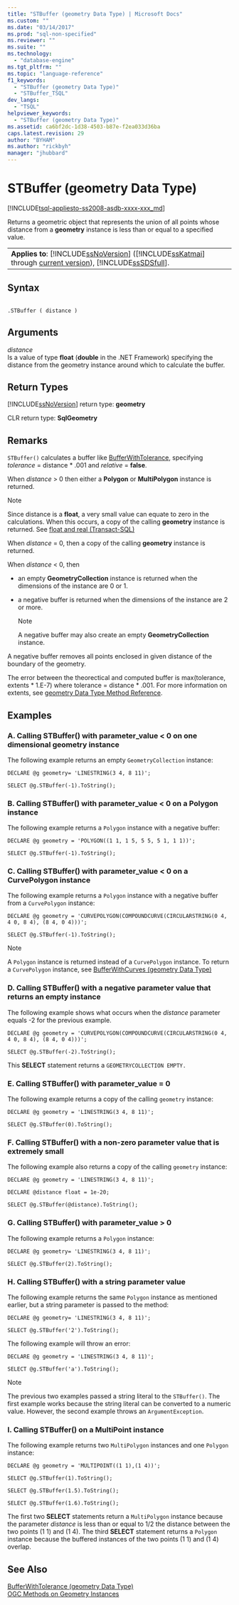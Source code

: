 ```yaml
---
title: "STBuffer (geometry Data Type) | Microsoft Docs"
ms.custom: ""
ms.date: "03/14/2017"
ms.prod: "sql-non-specified"
ms.reviewer: ""
ms.suite: ""
ms.technology: 
  - "database-engine"
ms.tgt_pltfrm: ""
ms.topic: "language-reference"
f1_keywords: 
  - "STBuffer (geometry Data Type)"
  - "STBuffer_TSQL"
dev_langs: 
  - "TSQL"
helpviewer_keywords: 
  - "STBuffer (geometry Data Type)"
ms.assetid: ca6bf2dc-1d38-4503-b87e-f2ea033d36ba
caps.latest.revision: 29
author: "BYHAM"
ms.author: "rickbyh"
manager: "jhubbard"
---
```

# STBuffer (geometry Data Type)
[!INCLUDE[tsql-appliesto-ss2008-asdb-xxxx-xxx_md](../../includes/tsql-appliesto-ss2008-asdb-xxxx-xxx-md.md)]

  Returns a geometric object that represents the union of all points whose distance from a **geometry** instance is less than or equal to a specified value.  
  
||  
|-|  
|**Applies to**: [!INCLUDE[ssNoVersion](../../includes/ssnoversion-md.md)] ([!INCLUDE[ssKatmai](../../includes/sskatmai-md.md)] through [current version](http://go.microsoft.com/fwlink/p/?LinkId=299658)), [!INCLUDE[ssSDSfull](../../includes/sssdsfull-md.md)].|  
  
## Syntax  
  
```  
  
.STBuffer ( distance )  
```  
  
## Arguments  
 *distance*  
 Is a value of type **float** (**double** in the .NET Framework) specifying the distance from the geometry instance around which to calculate the buffer.  
  
## Return Types  
 [!INCLUDE[ssNoVersion](../../includes/ssnoversion-md.md)] return type: **geometry**  
  
 CLR return type: **SqlGeometry**  
  
## Remarks  
 `STBuffer()` calculates a buffer like [BufferWithTolerance](../../t-sql/spatial-geometry/bufferwithtolerance-geometry-data-type.md), specifying *tolerance* = distance \* .001 and *relative* = **false**.  
  
 When *distance* > 0 then either a **Polygon** or **MultiPolygon** instance is returned.  
  
> [!NOTE]  
>  Since distance is a **float**, a very small value can equate to zero in the calculations.  When this occurs, a copy of the calling **geometry** instance is returned.  See [float and real &#40;Transact-SQL&#41;](../../t-sql/data-types/float-and-real-transact-sql.md)  
  
 When *distance* = 0, then a copy of the calling **geometry** instance is returned.  
  
 When *distance* < 0, then  
  
-   an empty **GeometryCollection** instance is returned when the dimensions of the instance are 0 or 1.  
  
-   a negative buffer is returned when the dimensions of the instance are 2 or more.  
  
    > [!NOTE]  
    >  A negative buffer may also create an empty **GeometryCollection** instance.  
  
 A negative buffer removes all points enclosed in given distance of the boundary of the geometry.  
  
 The error between the theorectical and computed buffer is max(tolerance, extents * 1.E-7) where tolerance = distance \* .001. For more information on extents, see [geometry Data Type Method Reference](http://msdn.microsoft.com/library/d88e632b-6b2f-4466-a15f-9fbef1a347a7).  
  
## Examples  
  
### A. Calling STBuffer() with parameter_value < 0 on one dimensional geometry instance  
 The following example returns an empty `GeometryCollection` instance:  
  
 `DECLARE @g geometry= 'LINESTRING(3 4, 8 11)';`  
  
 `SELECT @g.STBuffer(-1).ToString();`  
  
### B. Calling STBuffer() with parameter_value < 0 on a Polygon instance  
 The following example returns a `Polygon` instance with a negative buffer:  
  
 `DECLARE @g geometry = 'POLYGON((1 1, 1 5, 5 5, 5 1, 1 1))';`  
  
 `SELECT @g.STBuffer(-1).ToString();`  
  
### C. Calling STBuffer() with parameter_value < 0 on a CurvePolygon instance  
 The following example returns a `Polygon` instance with a negative buffer from a `CurvePolygon` instance:  
  
 `DECLARE @g geometry = 'CURVEPOLYGON(COMPOUNDCURVE(CIRCULARSTRING(0 4, 4 0, 8 4), (8 4, 0 4)))';`  
  
 `SELECT @g.STBuffer(-1).ToString();`  
  
> [!NOTE]  
>  A `Polygon` instance is returned instead of a `CurvePolygon` instance.  To return a `CurvePolygon` instance, see [BufferWithCurves &#40;geometry Data Type&#41;](../../t-sql/spatial-geometry/bufferwithcurves-geometry-data-type.md)  
  
### D. Calling STBuffer() with a negative parameter value that returns an empty instance  
 The following example shows what occurs when the *distance* parameter equals -2 for the previous example.  
  
 `DECLARE @g geometry = 'CURVEPOLYGON(COMPOUNDCURVE(CIRCULARSTRING(0 4, 4 0, 8 4), (8 4, 0 4)))';`  
  
 `SELECT @g.STBuffer(-2).ToString();`  
  
 This **SELECT** statement returns a `GEOMETRYCOLLECTION EMPTY.`  
  
### E. Calling STBuffer() with parameter_value = 0  
 The following example returns a copy of the calling `geometry` instance:  
  
 `DECLARE @g geometry = 'LINESTRING(3 4, 8 11)';`  
  
 `SELECT @g.STBuffer(0).ToString();`  
  
### F. Calling STBuffer() with a non-zero parameter value that is extremely small  
 The following example also returns a copy of the calling `geometry` instance:  
  
 `DECLARE @g geometry = 'LINESTRING(3 4, 8 11)';`  
  
 `DECLARE @distance float = 1e-20;`  
  
 `SELECT @g.STBuffer(@distance).ToString();`  
  
### G. Calling STBuffer() with parameter_value > 0  
 The following example returns a `Polygon` instance:  
  
 `DECLARE @g geometry= 'LINESTRING(3 4, 8 11)';`  
  
 `SELECT @g.STBuffer(2).ToString();`  
  
### H. Calling STBuffer() with a string parameter value  
 The following example returns the same `Polygon` instance as mentioned earlier, but a string parameter is passed to the method:  
  
 `DECLARE @g geometry= 'LINESTRING(3 4, 8 11)';`  
  
 `SELECT @g.STBuffer('2').ToString();`  
  
 The following example will throw an error:  
  
 `DECLARE @g geometry = 'LINESTRING(3 4, 8 11)';`  
  
 `SELECT @g.STBuffer('a').ToString();`  
  
> [!NOTE]  
>  The previous two examples passed a string literal to the `STBuffer()`.  The first example works because the string literal can be converted to a numeric value. However, the second example throws an `ArgumentException`.  
  
### I. Calling STBuffer() on a MultiPoint instance  
 The following example returns two `MultiPolygon` instances and one `Polygon` instance:  
  
 `DECLARE @g geometry = 'MULTIPOINT((1 1),(1 4))';`  
  
 `SELECT @g.STBuffer(1).ToString();`  
  
 `SELECT @g.STBuffer(1.5).ToString();`  
  
 `SELECT @g.STBuffer(1.6).ToString();`  
  
 The first two **SELECT** statements return a `MultiPolygon` instance because the parameter *distance* is less than or equal to 1/2 the distance between the two points (1 1) and (1 4). The third **SELECT** statement returns a `Polygon` instance because the buffered instances of the two points (1 1) and (1 4) overlap.  
  
## See Also  
 [BufferWithTolerance &#40;geometry Data Type&#41;](../../t-sql/spatial-geometry/bufferwithtolerance-geometry-data-type.md)   
 [OGC Methods on Geometry Instances](../../t-sql/spatial-geometry/ogc-methods-on-geometry-instances.md)  
  
  
